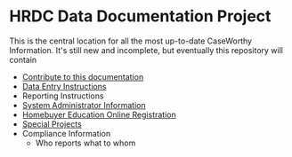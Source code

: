 # HRDC Data Documentation Project

This is the central location for all the most up-to-date CaseWorthy Information. It's still new and incomplete, but eventually this repository will contain

- [Contribute to this documentation](Instructions/Contribute.md)
- [Data Entry Instructions](Instructions/universalintake.md)
- Reporting Instructions
- [System Administrator Information](Instructions/cwadmin.md)
- [Homebuyer Education Online Registration](Instructions/onlineHBEregistration.md)
- [Special Projects](Projects/projects.md)
- Compliance Information
  - Who reports what to whom